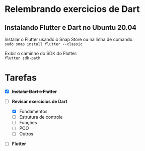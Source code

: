# Relembrando exercicios de Dart

## Instalando Flutter e Dart no Ubuntu 20.04

Instalar o Flutter usando o Snap Store ou na linha de comando:<br/>
`sudo snap install flutter --classic`
<br/>

Exibir o caminho do SDK do Flutter:<br/>
`flutter sdk-path`

# Tarefas

- [x] **~~Instalar Dart e Flutter~~**
- [ ] **Revisar exercicios de Dart**
    - [x] Fundamentos 
    - [ ] Estrutura de controle
    - [ ] Funções
    - [ ] POO
    - [ ] Outros
- [ ] **Flutter**

